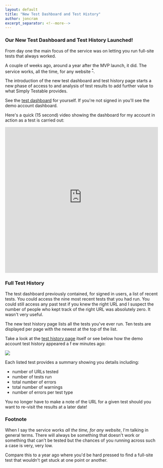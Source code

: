 ```yaml
---
layout: default
title: "New Test Dashboard and Test History"
author: joncram
excerpt_separator: <!--more-->
---
```


### Our New Test Dashboard and Test History Launched!

From day one the main focus of the service was on letting you run full-site
tests that always worked.

A couple of weeks ago, around a year after
the MVP launch, it did. The service works, all the time, for any website <sup>[*](#footnote)</sup>.

<!--more-->

The introduction of the new test dashboard and test history page starts
a new phase of access to and analysis of test results to add further
value to what Simply Testable provides.

See the [test dashboard](https://gears.simplytestable.com/) for yourself. If you're not signed in
you'll see the demo account dashboard.

Here's a quick (15 second) video showing the dashboard for my account in action as
a test is carried out:

<iframe class="video" height="480" src="http://www.youtube-nocookie.com/embed/DYzOzzkwEC4" style="border: none;width:100%;"></iframe>

### Full Test History

The test dashboard previously contained, for signed in users, a list of
recent tests. You could access the nine most recent tests that you had
run. You could still access any past test if you knew the right URL and
I suspect the number of people who kept track of the right URL was
absolutely zero. It wasn't very useful.

The new test history page lists all the tests you've ever run. Ten
tests are displayed per page with the newest at the top of the list.

Take a look at the <a href="https://gears.simplytestable.com/history/">test history page</a> itself or
see below how the demo account test history appeared a f    ew minutes ago:

<a href="https://i.imgur.com/pj0M3O8.png">
    <img src="https://i.imgur.com/pj0M3O8.png" class="img-fluid" />
</a>

Each listed test provides a summary showing you details including:

- number of URLs tested
- number of tests run
- total number of errors
- total number of warnings
- number of errors per test type

You no longer have to make a note of the URL for a given test should
you want to re-visit the results at a later date!

### Footnote

When I say the service works *all the time, for any website*,
I'm talking in general terms. There will always be something
that doesn't work or something that can't be tested but the chances
of you running across such a case is very, very low.

Compare this to a year ago where you'd be hard pressed to find a full-site
test that wouldn't get stuck at one point or another.
